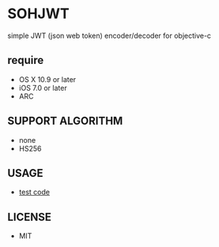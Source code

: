 # SOHJWT

simple JWT (json web token) encoder/decoder for objective-c

## require

* OS X 10.9 or later
* iOS 7.0 or later
* ARC

## SUPPORT ALGORITHM

* none
* HS256

## USAGE

* [test code](https://github.com/soh335/SOHJWT/blob/master/SOHJWTTests/SOHJWTTests.m)

## LICENSE

* MIT
